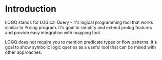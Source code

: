 # Introduction

LOGQ stands for LOGical Query - it's logical programming tool that works similar to Prolog program.
It's goal to simplify and extend prolog features and provide easy integration with mapping tool.

LOGQ does not require you to mention predicate types or flow patterns. 
It's goal to show symbolic logic queries as a useful tool that can be mixed with other approaches.
